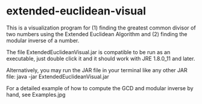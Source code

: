 # extended-euclidean-visual

  This is a visualization program for 
  (1) finding the greatest common divisor of two numbers using the Extended Euclidean Algorithm and
  (2) finding the modular inverse of a number.
  
  The file ExtendedEuclideanVisual.jar is compatible to be run as an executable, just double click it and it should work with JRE 1.8.0_11 and later.

  Alternatively, you may run the JAR file in your terminal like any other JAR file:
  java -jar ExtendedEuclideanVisual.jar

  For a detailed example of how to compute the GCD and modular inverse by hand, see Examples.jpg
